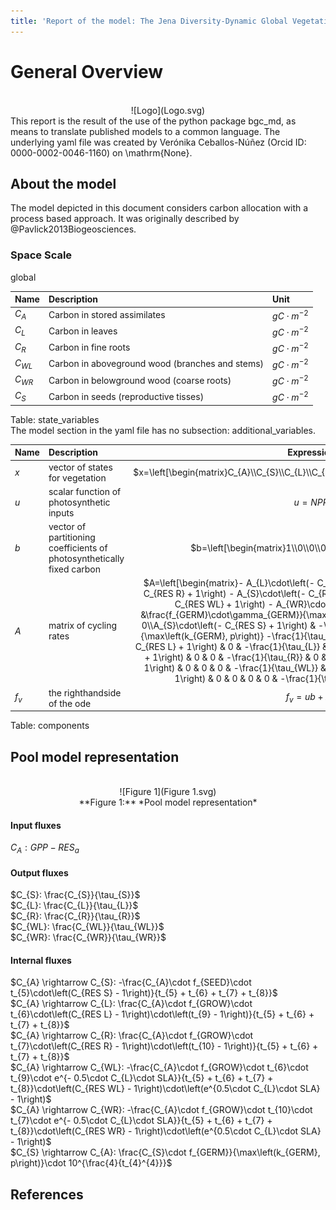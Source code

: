 ```yaml
---
title: 'Report of the model: The Jena Diversity-Dynamic Global Vegetation Model (JeDi-DGVM), version: 1'
---
```

  
  
# General Overview  
  

<br>
<center>
![Logo](Logo.svg)
</center>
This report is the result of the use of the python package bgc_md, as means to translate published models to a common language.  The underlying yaml file was created by Verónika Ceballos-Núñez (Orcid ID: 0000-0002-0046-1160) on \mathrm{None}.  
  
  
  
## About the model  
  
The model depicted in this document considers carbon allocation with a process based approach. It was originally described by @Pavlick2013Biogeosciences.  
  
  
  
### Space Scale  
  
global
  
  
Name|Description|Unit  
:-----|:-----|:-----  
$C_{A}$|Carbon in stored assimilates|$gC\cdot m^{-2}$  
$C_{L}$|Carbon in leaves|$gC\cdot m^{-2}$  
$C_{R}$|Carbon in fine roots|$gC\cdot m^{-2}$  
$C_{WL}$|Carbon in aboveground wood (branches and stems)|$gC\cdot m^{-2}$  
$C_{WR}$|Carbon in belowground wood (coarse roots)|$gC\cdot m^{-2}$  
$C_{S}$|Carbon in seeds (reproductive tisses)|$gC\cdot m^{-2}$  
  Table: state_variables  
The model section in the yaml file has no subsection: additional_variables.  
  
Name|Description|Expression  
:-----|:-----|:-----:  
$x$|vector of states for vegetation|$x=\left[\begin{matrix}C_{A}\\C_{S}\\C_{L}\\C_{R}\\C_{WL}\\C_{WR}\end{matrix}\right]$  
$u$|scalar function of photosynthetic inputs|$u=NPP$  
$b$|vector of partitioning coefficients of photosynthetically fixed carbon|$b=\left[\begin{matrix}1\\0\\0\\0\\0\\0\end{matrix}\right]$  
$A$|matrix of cycling rates|$A=\left[\begin{matrix}- A_{L}\cdot\left(- C_{RES L} + 1\right) - A_{R}\cdot\left(- C_{RES R} + 1\right) - A_{S}\cdot\left(- C_{RES S} + 1\right) - A_{WL}\cdot\left(- C_{RES WL} + 1\right) - A_{WR}\cdot\left(- C_{RES WR} + 1\right) &\frac{f_{GERM}\cdot\gamma_{GERM}}{\max\left(k_{GERM}, p\right)} & 0 & 0 & 0 & 0\\A_{S}\cdot\left(- C_{RES S} + 1\right) & -\frac{f_{GERM}\cdot\gamma_{GERM}}{\max\left(k_{GERM}, p\right)} -\frac{1}{\tau_{S}} & 0 & 0 & 0 & 0\\A_{L}\cdot\left(- C_{RES L} + 1\right) & 0 & -\frac{1}{\tau_{L}} & 0 & 0 & 0\\A_{R}\cdot\left(- C_{RES R} + 1\right) & 0 & 0 & -\frac{1}{\tau_{R}} & 0 & 0\\A_{WL}\cdot\left(- C_{RES WL} + 1\right) & 0 & 0 & 0 & -\frac{1}{\tau_{WL}} & 0\\A_{WR}\cdot\left(- C_{RES WR} + 1\right) & 0 & 0 & 0 & 0 & -\frac{1}{\tau_{WR}}\end{matrix}\right]$  
$f_{v}$|the righthandside of the ode|$f_{v}=u b + A x$  
  Table: components  
  
  
## Pool model representation  
  

<br>
<center>
![Figure 1](Figure 1.svg)<br>**Figure 1:** *Pool model representation*<br>
</center>
  
  
#### Input fluxes  
  
$C_{A}: GPP - RES_{a}$  

  
  
#### Output fluxes  
  
$C_{S}: \frac{C_{S}}{\tau_{S}}$  
$C_{L}: \frac{C_{L}}{\tau_{L}}$  
$C_{R}: \frac{C_{R}}{\tau_{R}}$  
$C_{WL}: \frac{C_{WL}}{\tau_{WL}}$  
$C_{WR}: \frac{C_{WR}}{\tau_{WR}}$  

  
  
#### Internal fluxes  
  
$C_{A} \rightarrow C_{S}: -\frac{C_{A}\cdot f_{SEED}\cdot t_{5}\cdot\left(C_{RES S} - 1\right)}{t_{5} + t_{6} + t_{7} + t_{8}}$  
$C_{A} \rightarrow C_{L}: \frac{C_{A}\cdot f_{GROW}\cdot t_{6}\cdot\left(C_{RES L} - 1\right)\cdot\left(t_{9} - 1\right)}{t_{5} + t_{6} + t_{7} + t_{8}}$  
$C_{A} \rightarrow C_{R}: \frac{C_{A}\cdot f_{GROW}\cdot t_{7}\cdot\left(C_{RES R} - 1\right)\cdot\left(t_{10} - 1\right)}{t_{5} + t_{6} + t_{7} + t_{8}}$  
$C_{A} \rightarrow C_{WL}: -\frac{C_{A}\cdot f_{GROW}\cdot t_{6}\cdot t_{9}\cdot e^{- 0.5\cdot C_{L}\cdot SLA}}{t_{5} + t_{6} + t_{7} + t_{8}}\cdot\left(C_{RES WL} - 1\right)\cdot\left(e^{0.5\cdot C_{L}\cdot SLA} - 1\right)$  
$C_{A} \rightarrow C_{WR}: -\frac{C_{A}\cdot f_{GROW}\cdot t_{10}\cdot t_{7}\cdot e^{- 0.5\cdot C_{L}\cdot SLA}}{t_{5} + t_{6} + t_{7} + t_{8}}\cdot\left(C_{RES WR} - 1\right)\cdot\left(e^{0.5\cdot C_{L}\cdot SLA} - 1\right)$  
$C_{S} \rightarrow C_{A}: \frac{C_{S}\cdot f_{GERM}}{\max\left(k_{GERM}, p\right)}\cdot 10^{\frac{4}{t_{4}^{4}}}$  
  
  
## References  
  
